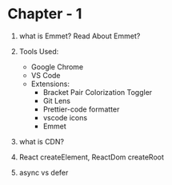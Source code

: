 # Chapter - 1

1. what is Emmet? Read About Emmet?
2. Tools Used:
    - Google Chrome
    - VS Code
    - Extensions:
        - Bracket Pair Colorization Toggler
        - Git Lens
        - Prettier-code formatter
        - vscode icons
        - Emmet
3. what is CDN?

4. React createElement, ReactDom createRoot
5. async vs defer
